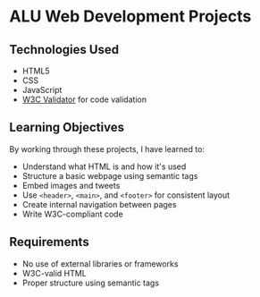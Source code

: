 # ALU Web Development Projects

## Technologies Used

- HTML5
- CSS
- JavaScript
- [W3C Validator](https://validator.w3.org/) for code validation

## Learning Objectives

By working through these projects, I have learned to:

- Understand what HTML is and how it's used
- Structure a basic webpage using semantic tags
- Embed images and tweets
- Use `<header>`, `<main>`, and `<footer>` for consistent layout
- Create internal navigation between pages
- Write W3C-compliant code

## Requirements

- No use of external libraries or frameworks
- W3C-valid HTML
- Proper structure using semantic tags